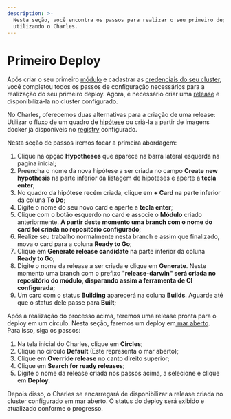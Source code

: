 ```yaml
---
description: >-
  Nesta seção, você encontra os passos para realizar o seu primeiro deploy
  utilizando o Charles.
---
```


# Primeiro Deploy

Após criar o seu primeiro [módulo](https://docs.charlescd.io/primeiros-passsos/criando-modulos) e cadastrar as [credenciais do seu cluster](https://docs.charlescd.io/primeiros-passsos/definindo-workspace/configuracoes-de-deploy), você completou todos os passos  de configuração necessários para a realização do seu primeiro deploy. Agora, é necessário criar uma [release](https://docs.charlescd.io/referencia/release) e disponibilizá-la no cluster configurado.

No Charles, oferecemos duas alternativas para a criação de uma release: Utilizar o fluxo de um quadro de [hipótese](https://docs.charlescd.io/referencia/hipotese) ou criá-la a partir de imagens docker já disponíveis no [registry](https://docs.charlescd.io/primeiros-passsos/definindo-workspace/docker-registry) configurado. 

Nesta seção de passos iremos focar a primeira abordagem:

1. Clique na opção **Hypotheses** que aparece na barra lateral esquerda na página inicial;
2.  Preencha o nome da nova hipótese a ser criada no campo **Create new hypothesis** na parte inferior da listagem de hipóteses e aperte a **tecla enter**;
3. No quadro da hipótese recém criada, clique em **+ Card** na parte inferior da coluna **To Do**;
4. Digite o nome do seu novo card e aperte a **tecla enter**;
5. Clique com o botão esquerdo no card e associe o **Módulo** criado anteriormente. **A partir deste momento uma branch com o nome do card foi criada no repositório configurado**;
6. Realize seu trabalho normalmente nesta branch e assim que finalizado, mova o card para a coluna **Ready to Go**;
7. Clique em **Generate release candidate** na parte inferior da coluna **Ready to Go**;
8. Digite o nome da release a ser criada e clique em **Generate**. Neste momento uma branch com o prefixo "**release-darwin" será criada no repositório do módulo, disparando assim a ferramenta de CI configurada**;
9. Um card com o status **Building** aparecerá na coluna **Builds**. Aguarde até que o status dele passe para **Built**;

Após a realização do processo acima, teremos uma release pronta para o deploy em um círculo. Nesta seção, faremos um deploy em[ mar aberto](https://app.gitbook.com/@zup-products/s/charles/~/drafts/-M7mMkLvHe-UHjeaIu9l/principais-conceitos). Para isso, siga os passos:

1. Na tela inicial do Charles, clique em **Circles**;
2. Clique no círculo **Default** \(Este representa o mar aberto\);
3. Clique em **Override release** no canto direito superior;
4. Clique em **Search for ready releases**;
5. Digite o nome da release criada nos passos acima, a selecione e clique em **Deploy.**

Depois disso, o Charles se encarregará de disponibilizar a release criada no cluster configurado em mar aberto. O status do deploy será exibido e atualizado conforme o progresso.

